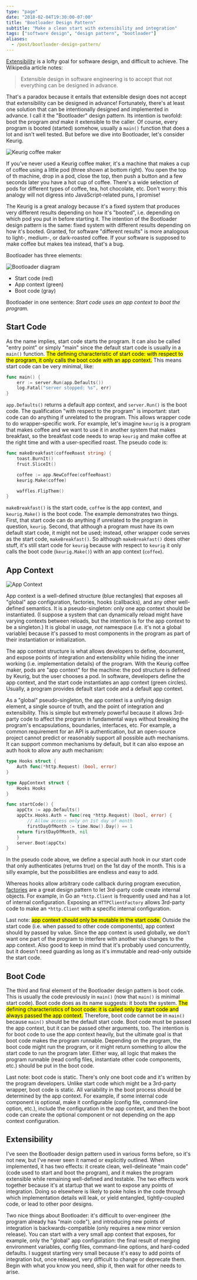 ```yaml
---
type: "page"
date: "2018-02-04T19:30:00-07:00"
title: "Bootloader Design Pattern"
subtitle: "Make a clean start with extensibility and integration"
tags: ["software design", "design pattern", "bootloader"]
aliases:
  - /post/bootloader-design-pattern/
---
```


[Extensibility](https://en.wikipedia.org/wiki/Extensibility) is a lofty goal for software design, and difficult to achieve. The Wikipedia article notes:

> Extensible design in software engineering is to accept that not everything can be designed in advance.

That's a paradox because it entails that extensible design does not accept that extensibility can be designed in advance! Fortunately, there's at least one solution that can be intentionally designed and implemented in advance. I call it the "Bootloader" design pattern. Its intention is twofold: boot the program _and_ make it extensible to the caller. Of course, every program is booted (started) somehow, usually a `main()` function that does a lot and isn't well tested. But before we dive into Bootloader, let's consider Keurig.

![Keurig coffee maker](/img/keurig.jpg)

If you've never used a Keurig coffee maker, it's a machine that makes a cup of coffee using a little pod (three shown at bottom right). You open the top of th machine, drop in a pod, close the top, then push a button and a few seconds later you have a hot cup of coffee. There's a wide selection of pods for different types of coffee, tea, hot chocolate, etc. Don't worry: this analogy will not digress into JavaScript-related puns, I promise!

The Keurig is a great analogy because it's a fixed system that produces very different results depending on how it's "booted", i.e. depending on which pod you put in before starting it. The intention of the Bootloader design pattern is the same: fixed system with different results depending on how it's booted. Granted, for software "different results" is more analogous to light-, medium-, or dark-roasted coffee. If your software is supposed to make coffee but makes tea instead, that's a bug.

Bootloader has three elements:

![Bootloader diagram](/img/bootloader.svg)

* Start code (red)
* App context (green)
* Boot code (gray)

Bootloader in one sentence: _Start code uses an app context to boot the program._

## Start Code

As the name implies, start code starts the program. It can also be called "entry point" or simply "main" since the default start code is usually in a `main()` function. <mark>The defining characteristic of start code: with respect to the program, it only calls the boot code with an app context.</mark> This means start code can be very minimal, like:

```go
func main() {
    err := server.Run(app.Defaults())
    log.Fatal("server stopped: %s", err)
}
```

`app.Defaults()` returns a default app context, and `server.Run()` is the boot code. The qualification "with respect to the program" is important: start code can do anything if unrelated to the program. This allows wrapper code to do wrapper-specific work. For example, let's imagine `keurig` is a program that makes coffee and we want to use it in another system that makes breakfast, so the breakfast code needs to wrap `keurig` and make coffee at the right time and with a user-specified roast. The pseudo code is:

```go
func makeBreakfast(coffeeRoast string) {
	toast.BurnIt()
	fruit.SliceIt()

	coffee := app.NewCoffee(coffeeRoast)
	keurig.Make(coffee)

	waffles.FlipThem()
}
```

`makeBreakfast()` is the start code, `coffee` is the app context, and `keurig.Make()` is the boot code. The example demonstrates two things. First, that start code can do anything if unrelated to the program in question, `keurig`. Second, that although a program must have its own default start code, it might not be used; instead, other wrapper code serves as the start code, `makeBreakfast()`. So although `makeBreakfast()` does other stuff, it's still start code for `keurig` because with respect to `keurig` it only calls the boot code (`keurig.Make()`) with an app context (`coffee`).

## App Context

![App Context](/img/app_context.svg)

App context is a well-defined structure (blue rectangles) that exposes all "global" app configuration, factories, hooks (callbacks), and any other well-defined semantics. It is a pseudo-singleton: only one app context should be instantiated. (I suppose a system that can dynamically reload might have varying contexts between reloads, but the intention is for the app context to be a singleton.) It is global in usage, _not_ namespace (i.e. it's not a global variable) because it's passed to most components in the program as part of their instantiation or initialization.

The app context structure is what allows developers to define, document, and expose points of integration and extensibility while hiding the inner working (i.e. implementation details) of the program. With the Keurig coffee maker, pods are "app context" for the machine: the pod structure is defined by Keurig, but the user chooses a pod. In software, developers define the app context, and the start code instantiates an app context (green circles). Usually, a program provides default start code and a default app context.

As a "global" pseudo-singleton, the app context is a unifying design element, a single source of truth, and the point of integration and extensibility. This is simple but extremely powerful because it allows 3rd-party code to affect the program in fundamental ways without breaking the program's encapsulations, boundaries, interfaces, etc. For example, a common requirement for an API is authentication, but an open-source project cannot predict or reasonably support all possible auth mechanisms. It can support common mechanisms by default, but it can also expose an auth hook to allow any auth mechanism:

```go
type Hooks struct {
    Auth func(*http.Request) (bool, error)
}

type AppContext struct {
    Hooks Hooks
}

func startCode() {
    appCtx := app.Defaults()
    appCtx.Hooks.Auth = func(req *http.Request) (bool, error) {
        // Allow access only on 1st day of month
        firstDayOfMonth := time.Now().Day() == 1
	return firstDayOfMonth, nil
    }
    server.Boot(appCtx)
}
```
In the pseudo code above, we define a special auth hook in our start code that only authenticates (returns true) on the 1st day of the month. This is a silly example, but the possibilities are endless and easy to add.

Whereas hooks allow arbitrary code callback during program execution, [factories](https://sourcemaking.com/design_patterns/factory_method) are a great design pattern to let 3rd-party code create internal objects. For example, in Go an `*http.Client` is frequently used and has a lot of internal configuration. Exposing an `HTTPClientFactory` allows 3rd-party code to make an `*http.Client` with a specific internal configuration.

Last note: <mark>app context should only be mutable in the start code.</mark> Outside the start code (i.e. when passed to other code components), app context should by passed by value. Since the app context is used globally, we don't want one part of the program to interfere with another via changes to the app context. Also good to keep in mind that it's probably used concurrently, but it doesn't need guarding as long as it's immutable and read-only outside the start code.

## Boot Code

The third and final element of the Bootloader design pattern is boot code. This is usually the code previously in `main()` (now that `main()` is minimal start code). Boot code does as its name suggests: it boots the system. <mark>The defining characteristics of boot code: it is called only by start code and always passed the app context.</mark> Therefore, boot code cannot be in `main()` because `main()` should be the default start code. Boot code must be passed the app context, but it can be passed other arguments, too. The intention is for boot code to use the app context heavily, but the ultimate goal is that boot code makes the program runnable. Depending on the program, the boot code might run the program, or it might return something to allow the start code to run the program later. Either way, all logic that makes the program runnable (read config files, instantiate other code components, etc.) should be put in the boot code.

Last note: boot code is static. There's only one boot code and it's written by the program developers. Unlike start code which might be a 3rd-party wrapper, boot code is static. All variability in the boot process should be determined by the app context. For example, if some internal code component is optional, make it configurable (config file, command-line option, etc.), include the configuration in the app context, and then the boot code can create the optional component or not depending on the app context configuration.

## Extensibility 

I've seen the Bootloader design pattern used in various forms before, so it's not new, but I've never seen it named or explicitly outlined. When implemented, it has two effects: it create clean, well-delineate "main code" (code used to start and boot the program), and it makes the program extensible while remaining well-defined and testable. The two effects work together because it's at startup that we want to expose any points of integration. Doing so elsewhere is likely to poke holes in the code through which implementation details will leak, or yield entangled, tightly-coupled code, or lead to other poor designs.

Two nice things about Bootloader: it's difficult to over-engineer (the program already has "main code"), and introducing new points of integration is backwards-compatible (only requires a new minor version release). You can start with a very small app context that exposes, for example, only the "global" app configuration: the final result of merging environment variables, config files, command-line options, and hard-coded defaults. I suggest starting very small because it's easy to add points of integration but, once released, very difficult to change or deprecate them. Begin with what you know you need, ship it, then wait for other needs to arise.
